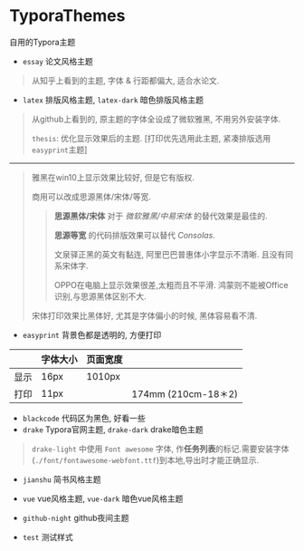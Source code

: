 # TyporaThemes
 自用的Typora主题

- `essay` 论文风格主题
> 从知乎上看到的主题, 字体 & 行距都偏大, 适合水论文.

- `latex` 排版风格主题, `latex-dark` 暗色排版风格主题
> 从github上看到的, 原主题的字体全设成了微软雅黑, 不用另外安装字体.
>
> `thesis`: 优化显示效果后的主题. [打印优先选用此主题, 紧凑排版选用`easyprint`主题]
---
> 雅黑在win10上显示效果比较好, 但是它有版权.
>
> 商用可以改成思源黑体/宋体/等宽.
>
> > **思源黑体/宋体** 对于 *微软雅黑/中易宋体* 的替代效果是最佳的.
> >
> > **思源等宽** 的代码排版效果可以替代 *Consolas*.
> >
> > 文泉驿正黑的英文有黏连, 阿里巴巴普惠体小字显示不清晰. 且没有同系宋体字.
> >
> > OPPO在电脑上显示效果很差,太粗而且不平滑. 鸿蒙则不能被Office识别,与思源黑体区别不大.
>
> 宋体打印效果比黑体好, 尤其是字体偏小的时候, 黑体容易看不清.


- `easyprint` 背景色都是透明的, 方便打印

|      | 字体大小 | 页面宽度 |                     |
| ---- | -------- | -------- | ------------------- |
| 显示 | 16px     | 1010px   |                     |
| 打印 | 11px     |          | 174mm (210cm-18＊2) |

- `blackcode` 代码区为黑色, 好看一些
- `drake` Typora官网主题, `drake-dark` drake暗色主题

> `drake-light` 中使用 `Font awesome` 字体, 作**任务列表**的标记.需要安装字体(`./font/fontawesome-webfont.ttf`)到本地,导出时才能正确显示.

- `jianshu` 简书风格主题

- `vue` vue风格主题, `vue-dark` 暗色vue风格主题

- `github-night` github夜间主题

- `test` 测试样式
